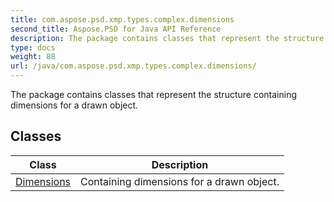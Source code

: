 ```yaml
---
title: com.aspose.psd.xmp.types.complex.dimensions
second_title: Aspose.PSD for Java API Reference
description: The package contains classes that represent the structure containing dimensions for a drawn object.
type: docs
weight: 88
url: /java/com.aspose.psd.xmp.types.complex.dimensions/
---
```



The package contains classes that represent the structure containing dimensions for a drawn object.


## Classes

| Class | Description |
| --- | --- |
| [Dimensions](../com.aspose.psd.xmp.types.complex.dimensions/dimensions) | Containing dimensions for a drawn object. |
